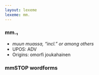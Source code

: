 ```yaml
---
layout: lexeme
lexeme: mm.
---
```


###  mm.₁

* _muun muassa, “incl.” or among others_
* UPOS:  ADV
* Origins: omorfi joukahainen 


### mmSTOP wordforms


